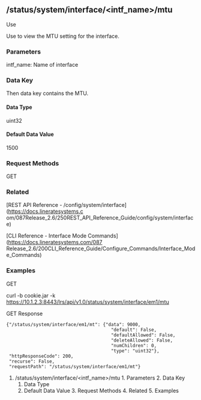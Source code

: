 ## /status/system/interface/<intf_name>/mtu

Use

Use to view the MTU setting for the interface.

### Parameters

intf_name: Name of interface

### Data Key

Then data key contains the MTU.

#### Data Type

uint32

#### Default Data Value

1500

### Request Methods

GET

### Related

[REST API Reference - /config/system/interface](https://docs.lineratesystems.c
om/087Release_2.6/250REST_API_Reference_Guide/config/system/interface)

[CLI Reference - Interface Mode Commands](https://docs.lineratesystems.com/087
Release_2.6/200CLI_Reference_Guide/Configure_Commands/Interface_Mode_Commands)

### Examples

GET

curl -b cookie.jar -k
https://10.1.2.3:8443/lrs/api/v1.0/status/system/interface/em1/mtu

GET Response

    
    {"/status/system/interface/em1/mt": {"data": 9000,
                                           "default": False,
                                           "defaultAllowed": False,
                                           "deleteAllowed": False,
                                           "numChildren": 0,
                                           "type": "uint32"},
     "httpResponseCode": 200,
     "recurse": False,
     "requestPath": "/status/system/interface/em1/mt"}
    

  1. /status/system/interface/<intf_name>/mtu
    1. Parameters
    2. Data Key
      1. Data Type
      2. Default Data Value
    3. Request Methods
    4. Related
    5. Examples


